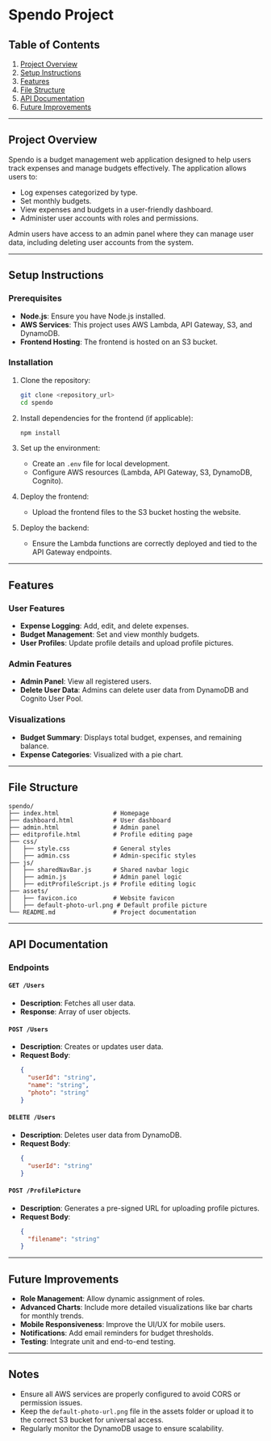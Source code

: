 # Spendo Project

## Table of Contents
1. [Project Overview](#project-overview)
2. [Setup Instructions](#setup-instructions)
3. [Features](#features)
4. [File Structure](#file-structure)
5. [API Documentation](#api-documentation)
6. [Future Improvements](#future-improvements)

---

## Project Overview
Spendo is a budget management web application designed to help users track expenses and manage budgets effectively. The application allows users to:
- Log expenses categorized by type.
- Set monthly budgets.
- View expenses and budgets in a user-friendly dashboard.
- Administer user accounts with roles and permissions.

Admin users have access to an admin panel where they can manage user data, including deleting user accounts from the system.

---

## Setup Instructions

### Prerequisites
- **Node.js**: Ensure you have Node.js installed.
- **AWS Services**: This project uses AWS Lambda, API Gateway, S3, and DynamoDB.
- **Frontend Hosting**: The frontend is hosted on an S3 bucket.

### Installation
1. Clone the repository:
   ```bash
   git clone <repository_url>
   cd spendo
   ```

2. Install dependencies for the frontend (if applicable):
   ```bash
   npm install
   ```

3. Set up the environment:
   - Create an `.env` file for local development.
   - Configure AWS resources (Lambda, API Gateway, S3, DynamoDB, Cognito).

4. Deploy the frontend:
   - Upload the frontend files to the S3 bucket hosting the website.

5. Deploy the backend:
   - Ensure the Lambda functions are correctly deployed and tied to the API Gateway endpoints.

---

## Features

### User Features
- **Expense Logging**: Add, edit, and delete expenses.
- **Budget Management**: Set and view monthly budgets.
- **User Profiles**: Update profile details and upload profile pictures.

### Admin Features
- **Admin Panel**: View all registered users.
- **Delete User Data**: Admins can delete user data from DynamoDB and Cognito User Pool.

### Visualizations
- **Budget Summary**: Displays total budget, expenses, and remaining balance.
- **Expense Categories**: Visualized with a pie chart.

---

## File Structure

```
spendo/
├── index.html               # Homepage
├── dashboard.html           # User dashboard
├── admin.html               # Admin panel
├── editprofile.html         # Profile editing page
├── css/
│   ├── style.css            # General styles
│   ├── admin.css            # Admin-specific styles
├── js/
│   ├── sharedNavBar.js      # Shared navbar logic
│   ├── admin.js             # Admin panel logic
│   ├── editProfileScript.js # Profile editing logic
├── assets/
│   ├── favicon.ico          # Website favicon
│   ├── default-photo-url.png # Default profile picture
└── README.md                # Project documentation
```

---

## API Documentation

### Endpoints

#### `GET /Users`
- **Description**: Fetches all user data.
- **Response**: Array of user objects.

#### `POST /Users`
- **Description**: Creates or updates user data.
- **Request Body**:
  ```json
  {
    "userId": "string",
    "name": "string",
    "photo": "string"
  }
  ```

#### `DELETE /Users`
- **Description**: Deletes user data from DynamoDB.
- **Request Body**:
  ```json
  {
    "userId": "string"
  }
  ```

#### `POST /ProfilePicture`
- **Description**: Generates a pre-signed URL for uploading profile pictures.
- **Request Body**:
  ```json
  {
    "filename": "string"
  }
  ```

---

## Future Improvements
- **Role Management**: Allow dynamic assignment of roles.
- **Advanced Charts**: Include more detailed visualizations like bar charts for monthly trends.
- **Mobile Responsiveness**: Improve the UI/UX for mobile users.
- **Notifications**: Add email reminders for budget thresholds.
- **Testing**: Integrate unit and end-to-end testing.

---

## Notes
- Ensure all AWS services are properly configured to avoid CORS or permission issues.
- Keep the `default-photo-url.png` file in the assets folder or upload it to the correct S3 bucket for universal access.
- Regularly monitor the DynamoDB usage to ensure scalability.

